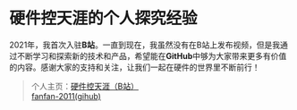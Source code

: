 # 硬件控天涯的个人探究经验

2021年，我首次入驻**B站**。一直到现在，我虽然没有在B站上发布视频，但是我通过不断学习和探索新的技术和产品，希望能在**GitHub**中够为大家带来更多有价值的内容。感谢大家的支持和关注，让我们一起在硬件的世界里不断前行！
>个人主页：[硬件控天涯（B站）](https://space.bilibili.com/3494374174362085?spm_id_from=333.337.0.0)  
[fanfan-2011(gihub)](https://github.com/fanfan-2011/YingJiankongtianya)